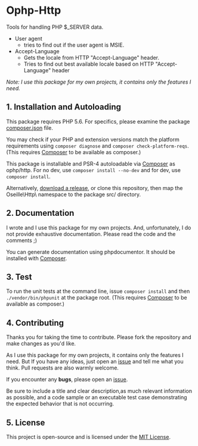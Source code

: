 # Ophp-Http

Tools for handling PHP $_SERVER data.

* User agent
  * tries to find out if the user agent is MSIE.
* Accept-Language
  * Gets the locale from HTTP "Accept-Language" header.
  * Tries to find out best available locale based on HTTP "Accept-Language" header

*Note: I use this package for my own projects, it contains only the features I need.*

## 1. Installation and Autoloading

This package requires PHP 5.6. For specifics, please examine the package [composer.json](https://github.com/Oseille/Http/blob/master/composer.json) file.

You may check if your PHP and extension versions match the platform requirements using `composer diagnose` and `composer check-platform-reqs`. (This requires [Composer](https://getcomposer.org/) to be available as composer.)

This package is installable and PSR-4 autoloadable via [Composer](https://getcomposer.org/) as ophp/http. For no dev, use `composer install --no-dev` and for dev, use `composer install`.

Alternatively, [download a release](https://github.com/Oseille/Http/releases), or clone this repository, then map the Oseille\Http\ namespace to the package src/ directory.

## 2. Documentation

I wrote and I use this package for my own projects. And, unfortunately, I do not provide exhaustive documentation. Please read the code and the comments ;)

You can generate documentation using phpdocumentor. It should be installed with [Composer](https://getcomposer.org/).

## 3. Test

To run the unit tests at the command line, issue `composer install` and then `./vendor/bin/phpunit` at the package root. (This requires [Composer](https://getcomposer.org/) to be available as composer.)

## 4. Contributing

Thanks you for taking the time to contribute. Please fork the repository and make changes as you'd like.

As I use this package for my own projects, it contains only the features I need. But If you have any ideas, just open an [issue](https://github.com/Oseille/Http/issues/new) and tell me what you think. Pull requests are also warmly welcome.

If you encounter any **bugs**, please open an [issue](https://github.com/Oseille/Http/issues/new).

Be sure to include a title and clear description,as much relevant information as possible, and a code sample or an executable test case demonstrating the expected behavior that is not occurring.

## 5. License

This project is open-source and is licensed under the [MIT License](https://github.com/Oseille/Http/blob/master/LICENSE).
